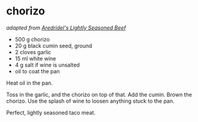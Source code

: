chorizo
=======

*adapted from [Aredridel's Lightly Seasoned Beef](aredridel_lightly_seasoned_beef.md)*

* 500 g chorizo
* 20 g black cumin seed, ground
* 2 cloves garlic
* 15 ml white wine
* 4 g salt if wine is unsalted
* oil to coat the pan

Heat oil in the pan.

Toss in the garlic, and the chorizo on top of that.
Add the cumin. Brown the chorizo.
Use the splash of wine to loosen anything stuck to the pan.

Perfect, lightly seasoned taco meat.
